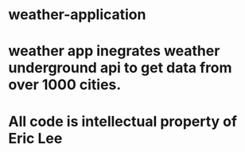 # weather-application
# weather app inegrates weather underground api to get data from over 1000 cities.
# All code is intellectual property of Eric Lee
